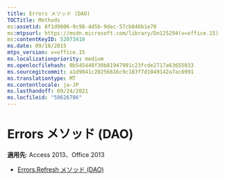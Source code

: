 ```yaml
---
title: Errors メソッド (DAO)
TOCTitle: Methods
ms:assetid: 8f1d9006-9c98-4d5b-9dec-57cb846b1e70
ms:mtpsurl: https://msdn.microsoft.com/library/Dn125294(v=office.15)
ms:contentKeyID: 52073418
ms.date: 09/18/2015
mtps_version: v=office.15
ms.localizationpriority: medium
ms.openlocfilehash: 0b545448f30b81947991c23fcde2717a63655033
ms.sourcegitcommit: a1d9041c20256616c9c183f7d1049142a7ac6991
ms.translationtype: MT
ms.contentlocale: ja-JP
ms.lasthandoff: 09/24/2021
ms.locfileid: "59626786"
---
```

# <a name="errors-methods-dao"></a>Errors メソッド (DAO)

**適用先**: Access 2013、Office 2013

- [Errors.Refresh メソッド (DAO)](errors-refresh-method-dao.md)

